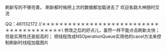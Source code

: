 刷新写的不够完善。
刷新都时候把上次的数据都加载进去了
欢迎各路大神随时交流

QQ：461132172
//＊＊＊＊＊＊＊＊＊＊＊＊＊＊＊＊＊＊＊＊＊＊＊＊＊＊＊＊＊＊＊＊＊＊＊＊＊＊＊＊\\
修改之后的好点儿，虽然一样不能点击刷新太快；但是实用性还是挺高的；
把线程改成NSOperationQueue实用他的cacel方法来控制刷新时线程加载图片
